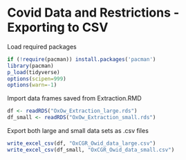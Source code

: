 Covid Data and Restrictions - Exporting to CSV
================

Load required packages

``` r
if (!require(pacman)) install.packages('pacman')
library(pacman)
p_load(tidyverse)
options(scipen=999)
options(warn=-1)
```

Import data frames saved from Extraction.RMD

``` r
df <- readRDS("OxOw_Extraction_large.rds")
df_small <- readRDS("OxOw_Extraction_small.rds")
```

Export both large and small data sets as .csv files

``` r
write_excel_csv(df, "OxCGR_Owid_data_large.csv")
write_excel_csv(df_small, "OxCGR_Owid_data_small.csv")
```
